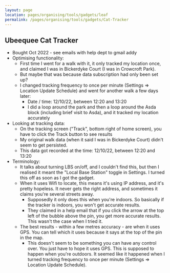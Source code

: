 ```yaml
---
layout: page
location: pages/organising/tools/gadgets/leaf
permalink: /pages/organising/tools/gadgets/Cat-Tracker
---
```


## Ubeequee Cat Tracker

- Bought Oct 2022 - see emails with help dept to gmail addy
- Optimising functionality:
    - First time I went for a walk with it, it only tracked my location once, and claimed I was in Bickerdyke Court (I was in Crowcroft Park).
    - But maybe that was because data subscription had only been set up?
    - I changed tracking frequency to once per minute (Settings => Location Update Schedule) and went for another walk a few days later:
        - Date / time: 12/10/22, between 12:20 and 13:20
        - I did a loop around the park and then a loop around the Asda block (including brief visit to Asda), and it tracked my location accurately
- Looking at tracking data:
    - On the tracking screen ("Track", bottom right of home screen), you have to click the Track button to see results
    - My original walk data (when it said I was in Bickerdyke Court) didn't seem to get persisted.
    - This data got recorded at the time: 12/10/22, between 12:20 and 13:20
- Terminology:
    - It talks about turning LBS on/off, and I couldn't find this, but then I realised it meant the "Local Base Station" toggle in Settings. I turned this off as soon as I got the gadget.
    - When it uses Wifi to locate, this means it's using IP address, and it's pretty hopeless. It never gets the right address, and sometimes it claims you're several streets away.
        - Supposedly it only does this when you're indoors. So basically if the tracker is indoors, you won't get accurate results.
        - They claimed in a help email that if you click the arrow at the top left of the bubble above the pin, you get more accurate results. This wasn't the case when I tried it.
    - The best results - within a few metres accuracy - are when it uses GPS. You can tell which it uses because it says at the top of the pin in the map.
        - This doesn't seem to be something you can have any control over. You just have to hope it uses GPS. This is supposed to happen when you're outdoors. It seemed like it happened when I turned tracking frequency to once per minute (Settings => Location Update Schedule).
